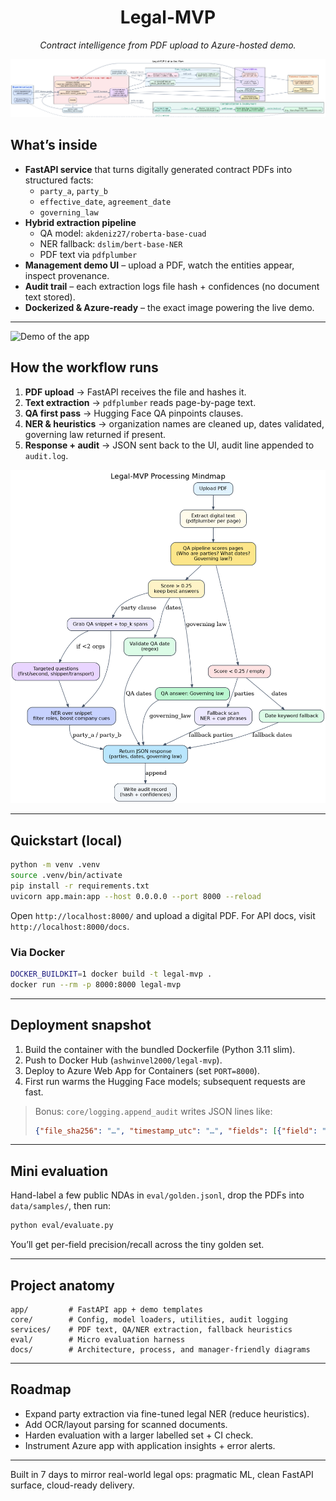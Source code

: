 <h1 align="center">Legal-MVP</h1>

<p align="center">
  <em> Contract intelligence from PDF upload to Azure-hosted demo.</em>
</p>

<p align="center">
  <img src="docs/architecture.png" alt="Architecture diagram" width="850" />
</p>

##  What’s inside

- **FastAPI service** that turns digitally generated contract PDFs into structured facts:
  - `party_a`, `party_b`
  - `effective_date`, `agreement_date`
  - `governing_law`
- **Hybrid extraction pipeline**
  - QA model: `akdeniz27/roberta-base-cuad`
  - NER fallback: `dslim/bert-base-NER`
  - PDF text via `pdfplumber`
- **Management demo UI** – upload a PDF, watch the entities appear, inspect provenance.
- **Audit trail** – each extraction logs file hash + confidences (no document text stored).
- **Dockerized & Azure-ready** – the exact image powering the live demo.



---
![Demo of the app](docs/1007.gif)
##  How the workflow runs

1. **PDF upload** → FastAPI receives the file and hashes it.
2. **Text extraction** → `pdfplumber` reads page-by-page text.
3. **QA first pass** → Hugging Face QA pinpoints clauses.
4. **NER & heuristics** → organization names are cleaned up, dates validated, governing law returned if present.
5. **Response + audit** → JSON sent back to the UI, audit line appended to `audit.log`.

<p align="center">
  <img src="docs/mindmap.png" alt="Processing mindmap" width="700" />
</p>

---

##  Quickstart (local)

```bash
python -m venv .venv
source .venv/bin/activate
pip install -r requirements.txt
uvicorn app.main:app --host 0.0.0.0 --port 8000 --reload
```

Open `http://localhost:8000/` and upload a digital PDF. For API docs, visit `http://localhost:8000/docs`.

### Via Docker

```bash
DOCKER_BUILDKIT=1 docker build -t legal-mvp .
docker run --rm -p 8000:8000 legal-mvp
```

---

##  Deployment snapshot

1. Build the container with the bundled Dockerfile (Python 3.11 slim).
2. Push to Docker Hub (`ashwinvel2000/legal-mvp`).
3. Deploy to Azure Web App for Containers (set `PORT=8000`).
4. First run warms the Hugging Face models; subsequent requests are fast.

> Bonus: `core/logging.append_audit` writes JSON lines like:
> ```json
> {"file_sha256": "…", "timestamp_utc": "…", "fields": [{"field": "party_a", "confidence": 0.94}, …]}
> ```

---

##  Mini evaluation

Hand-label a few public NDAs in `eval/golden.jsonl`, drop the PDFs into `data/samples/`, then run:

```bash
python eval/evaluate.py
```

You’ll get per-field precision/recall across the tiny golden set.

---

##  Project anatomy

```
app/         # FastAPI app + demo templates
core/        # Config, model loaders, utilities, audit logging
services/    # PDF text, QA/NER extraction, fallback heuristics
eval/        # Micro evaluation harness
docs/        # Architecture, process, and manager-friendly diagrams
```

---

##  Roadmap

- Expand party extraction via fine-tuned legal NER (reduce heuristics).
- Add OCR/layout parsing for scanned documents.
- Harden evaluation with a larger labelled set + CI check.
- Instrument Azure app with application insights + error alerts.

---

Built in 7 days to mirror real-world legal ops: pragmatic ML, clean FastAPI surface, cloud-ready delivery.
